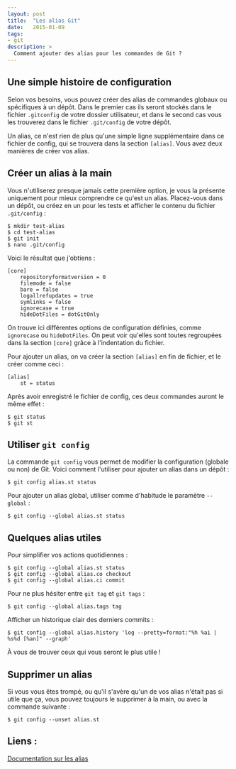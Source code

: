 ```yaml
---
layout: post
title:  "Les alias Git"
date:   2015-01-09
tags: 
- git 
description: >
  Comment ajouter des alias pour les commandes de Git ?
---
```


## Une simple histoire de configuration

Selon vos besoins, vous pouvez créer des alias de commandes globaux ou spécifiques à un dépôt. Dans le premier cas ils seront stockés dans le fichier `.gitconfig` de votre dossier utilisateur, et dans le second cas vous les trouverez dans le fichier `.git/config` de votre dépôt. 

Un alias, ce n'est rien de plus qu'une simple ligne supplémentaire dans ce fichier de config, qui se trouvera dans la section `[alias]`. Vous avez deux manières de créer vos alias.

## Créer un alias à la main

Vous n'utiliserez presque jamais cette première option, je vous la présente uniquement pour mieux comprendre ce qu'est un alias. Placez-vous dans un dépôt, ou créez en un pour les tests et afficher le contenu du fichier `.git/config` :

	$ mkdir test-alias
	$ cd test-alias
	$ git init
	$ nano .git/config

Voici le résultat que j'obtiens :

	[core]
        repositoryformatversion = 0
        filemode = false
        bare = false
        logallrefupdates = true
        symlinks = false
        ignorecase = true
        hideDotFiles = dotGitOnly

On trouve ici différentes options de configuration définies, comme `ignorecase` ou `hideDotFiles`. On peut voir qu'elles sont toutes regroupées dans la section `[core]` grâce à l'indentation du fichier.

Pour ajouter un alias, on va créer la section `[alias]` en fin de fichier, et le créer comme ceci :

	[alias]
		st = status

Après avoir enregistré le fichier de config, ces deux commandes auront le même effet :

	$ git status
	$ git st

## Utiliser `git config`

La commande `git config` vous permet de modifier la configuration (globale ou non) de Git. Voici comment l'utiliser pour ajouter un alias dans un dépôt :

	$ git config alias.st status

Pour ajouter un alias global, utiliser comme d'habitude le paramètre `--global` :

	$ git config --global alias.st status

## Quelques alias utiles

Pour simplifier vos actions quotidiennes :
	
	$ git config --global alias.st status
	$ git config --global alias.co checkout
	$ git config --global alias.ci commit

Pour ne plus hésiter entre `git tag` et `git tags` :

	$ git config --global alias.tags tag

Afficher un historique clair des derniers commits :

	$ git config --global alias.history 'log --pretty=format:"%h %ai | %s%d [%an]" --graph'

À vous de trouver ceux qui vous seront le plus utile !

## Supprimer un alias

Si vous vous êtes trompé, ou qu'il s'avère qu'un de vos alias n'était pas si utile que ça, vous pouvez toujours le supprimer à la main, ou avec la commande suivante :

    $ git config --unset alias.st

## Liens :
[Documentation sur les alias](http://git-scm.com/book/en/v2/Git-Basics-Git-Aliases)   